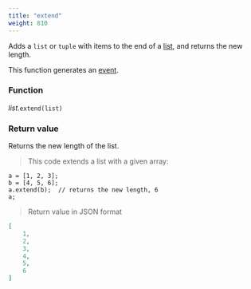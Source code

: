 ```yaml
---
title: "extend"
weight: 810
---
```


Adds a `list` or `tuple` with items to the end of a [list](..), and returns the new length.

This function generates an [event](../../../events).

### Function

*list*.`extend(list)`

### Return value

Returns the new length of the list.

> This code extends a list with a given array:

```thingsdb,json_response
a = [1, 2, 3];
b = [4, 5, 6];
a.extend(b);  // returns the new length, 6
a;
```

> Return value in JSON format

```json
[
    1,
    2,
    3,
    4,
    5,
    6
]
```
